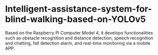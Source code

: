# Intelligent-assistance-system-for-blind-walking-based-on-YOLOv5
Based on the Raspberry Pi Computer Model 4, it develops functionalities such as obstacle recognition and distance detection, speech recognition and chatting, fall detection alarm, and real-time monitoring via a mobile APP.
